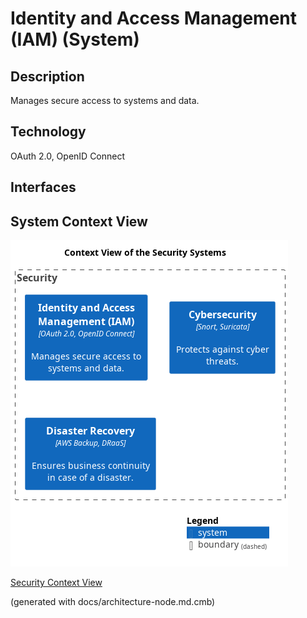 # Identity and Access Management (IAM) (System)
## Description
Manages secure access to systems and data.

## Technology
OAuth 2.0, OpenID Connect


## Interfaces

## System Context View
![Context View of the Security Systems](../../mybank/security/context-view.png)

[Security Context View](../../mybank/security/context-view.md)


(generated with docs/architecture-node.md.cmb)
